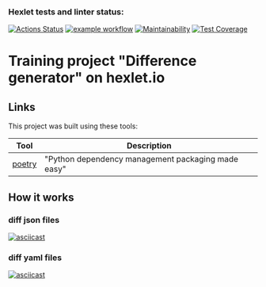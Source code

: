 ### Hexlet tests and linter status:
[![Actions Status](https://github.com/averyanovalex/python-project-lvl2/workflows/hexlet-check/badge.svg)](https://github.com/averyanovalex/python-project-lvl2/actions)
[![example workflow](https://github.com/averyanovalex/python-project-lvl2/actions/workflows/ci.yml/badge.svg)](https://github.com/averyanovalex/python-project-lvl2/actions/workflows/ci.yml)
[![Maintainability](https://api.codeclimate.com/v1/badges/fe5aebec8abc8f6154c7/maintainability)](https://codeclimate.com/github/averyanovalex/python-project-lvl2/maintainability)
[![Test Coverage](https://api.codeclimate.com/v1/badges/fe5aebec8abc8f6154c7/test_coverage)](https://codeclimate.com/github/averyanovalex/python-project-lvl2/test_coverage)


# Training project "Difference generator" on hexlet.io

## Links

This project was built using these tools:

| Tool                                                                        | Description                                        |
|-----------------------------------------------------------------------------|----------------------------------------------------|
| [poetry](https://poetry.eustace.io/)                                        | "Python dependency management packaging made easy" |



## How it works
### diff json files
[![asciicast](https://asciinema.org/a/tYKB33ydwG1KVI1MQL78yNkx7.svg)](https://asciinema.org/a/tYKB33ydwG1KVI1MQL78yNkx7)

### diff yaml files
[![asciicast](https://asciinema.org/a/lgdulDWM39LJJjfgLcb6rr3VZ.svg)](https://asciinema.org/a/lgdulDWM39LJJjfgLcb6rr3VZ)